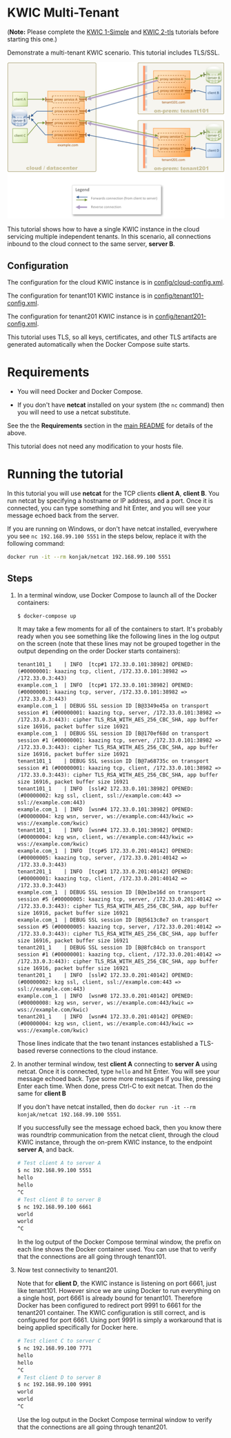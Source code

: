 # KWIC Multi-Tenant

(**Note:** Please complete the [KWIC 1-Simple](../1-simple) and [KWIC 2-tls](../1-simple) tutorials before starting this one.)

Demonstrate a multi-tenant KWIC scenario. This tutorial includes TLS/SSL.

![KWIC](img/kwic-multi-tenant.jpg)

This tutorial shows how to have a single KWIC instance in the cloud servicing multiple independent tenants. In this scenario, all connections inbound to the cloud connect to the same server, **server B**.

## Configuration

The configuration for the cloud KWIC instance is in [config/cloud-config.xml](config/cloud-config.xml).

The configuration for tenant101 KWIC instance is in [config/tenant101-config.xml](config/tenant101-config.xml).

The configuration for tenant201 KWIC instance is in [config/tenant201-config.xml](config/tenant201-config.xml).

This tutorial uses TLS, so all keys, certificates, and other TLS artifacts are generated automatically when the Docker Compose suite starts.

# Requirements

* You will need Docker and Docker Compose.

* If you don't have **netcat** installed on your system (the `nc` command) then you will need to use a netcat substitute.

See the the **Requirements** section in the [main README](../../README.md) for details of the above.

This tutorial does not need any modification to your hosts file.

# Running the tutorial

In this tutorial you will use **netcat** for the TCP clients **client A**, **client B**. You run netcat by specifying a hostname or IP address, and a port. Once it is connected, you can type something and hit Enter, and you will see your message echoed back from the server.

If you are running on Windows, or don't have netcat installed, everywhere you see `nc 192.168.99.100 5551` in the steps below, replace it with the following command:

```bash
docker run -it --rm konjak/netcat 192.168.99.100 5551
```

## Steps

1. In a terminal window, use Docker Compose to launch all of the Docker containers:

    ```bash
    $ docker-compose up
    ```

    It may take a few moments for all of the containers to start. It's probably ready when you see something like the following lines in the log output on the screen (note that these lines may not be grouped together in the output depending on the order Docker starts containers):

    ```
    tenant101_1    | INFO  [tcp#1 172.33.0.101:38982] OPENED: (#00000001: kaazing tcp, client, /172.33.0.101:38982 => /172.33.0.3:443)
    example.com_1  | INFO  [tcp#1 172.33.0.101:38982] OPENED: (#00000001: kaazing tcp, server, /172.33.0.101:38982 => /172.33.0.3:443)
    example.com_1  | DEBUG SSL session ID [B@3349e45a on transport session #1 (#00000001: kaazing tcp, server, /172.33.0.101:38982 => /172.33.0.3:443): cipher TLS_RSA_WITH_AES_256_CBC_SHA, app buffer size 16916, packet buffer size 16921
    example.com_1  | DEBUG SSL session ID [B@170ef68d on transport session #1 (#00000001: kaazing tcp, server, /172.33.0.101:38982 => /172.33.0.3:443): cipher TLS_RSA_WITH_AES_256_CBC_SHA, app buffer size 16916, packet buffer size 16921
    tenant101_1    | DEBUG SSL session ID [B@7a68735c on transport session #1 (#00000001: kaazing tcp, client, /172.33.0.101:38982 => /172.33.0.3:443): cipher TLS_RSA_WITH_AES_256_CBC_SHA, app buffer size 16916, packet buffer size 16921
    tenant101_1    | INFO  [ssl#2 172.33.0.101:38982] OPENED: (#00000002: kzg ssl, client, ssl://example.com:443 => ssl://example.com:443)
    example.com_1  | INFO  [wsn#4 172.33.0.101:38982] OPENED: (#00000004: kzg wsn, server, ws://example.com:443/kwic => wss://example.com/kwic)
    tenant101_1    | INFO  [wsn#4 172.33.0.101:38982] OPENED: (#00000004: kzg wsn, client, ws://example.com:443/kwic => wss://example.com/kwic)
    example.com_1  | INFO  [tcp#5 172.33.0.201:40142] OPENED: (#00000005: kaazing tcp, server, /172.33.0.201:40142 => /172.33.0.3:443)
    tenant201_1    | INFO  [tcp#1 172.33.0.201:40142] OPENED: (#00000001: kaazing tcp, client, /172.33.0.201:40142 => /172.33.0.3:443)
    example.com_1  | DEBUG SSL session ID [B@e1be16d on transport session #5 (#00000005: kaazing tcp, server, /172.33.0.201:40142 => /172.33.0.3:443): cipher TLS_RSA_WITH_AES_256_CBC_SHA, app buffer size 16916, packet buffer size 16921
    example.com_1  | DEBUG SSL session ID [B@5613c8e7 on transport session #5 (#00000005: kaazing tcp, server, /172.33.0.201:40142 => /172.33.0.3:443): cipher TLS_RSA_WITH_AES_256_CBC_SHA, app buffer size 16916, packet buffer size 16921
    tenant201_1    | DEBUG SSL session ID [B@8fc84cb on transport session #1 (#00000001: kaazing tcp, client, /172.33.0.201:40142 => /172.33.0.3:443): cipher TLS_RSA_WITH_AES_256_CBC_SHA, app buffer size 16916, packet buffer size 16921
    tenant201_1    | INFO  [ssl#2 172.33.0.201:40142] OPENED: (#00000002: kzg ssl, client, ssl://example.com:443 => ssl://example.com:443)
    example.com_1  | INFO  [wsn#8 172.33.0.201:40142] OPENED: (#00000008: kzg wsn, server, ws://example.com:443/kwic => wss://example.com/kwic)
    tenant201_1    | INFO  [wsn#4 172.33.0.201:40142] OPENED: (#00000004: kzg wsn, client, ws://example.com:443/kwic => wss://example.com/kwic)
    ```

    Those lines indicate that the two tenant instances established a TLS-based reverse connections to the cloud instance.

1. In another terminal window, test **client A** connecting to **server A** using netcat. Once it is connected, type `hello` and hit Enter. You will see your message echoed back. Type some more messages if you like, pressing Enter each time. When done, press Ctrl-C to exit netcat. Then do the same for **client B**

    If you don't have netcat installed, then do `docker run -it --rm konjak/netcat 192.168.99.100 5551`.

    If you successfully see the message echoed back, then you know there was roundtrip communication from the netcat client, through the cloud KWIC instance, through the on-prem KWIC instance, to the endpoint **server A**, and back.

    ```bash
    # Test client A to server A
    $ nc 192.168.99.100 5551
    hello
    hello
    ^C
    # Test client B to server B
    $ nc 192.168.99.100 6661
    world
    world
    ^C
    ```

    In the log output of the Docker Compose terminal window, the prefix on each line shows the Docker container used. You can use that to verify that the connections are all going through tenant101.

2. Now test connectivity to tenant201.

    Note that for **client D**, the KWIC instance is listening on port 6661, just like tenant101. However since we are using Docker to run everything on a single host, port 6661 is already bound for tenant101. Therefore Docker has been configured to redirect port 9991 to 6661 for the tenant201 container. The KWIC configuration is still correct, and is configured for port 6661. Using port 9991 is simply a workaround that is being applied specifically for Docker here.

    ```bash
    # Test client C to server C
    $ nc 192.168.99.100 7771
    hello
    hello
    ^C
    # Test client D to server B
    $ nc 192.168.99.100 9991
    world
    world
    ^C
    ```

    Use the log output in the Docket Compose terminal window to verify that the connections are all going through tenant201.
